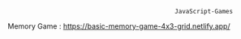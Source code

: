                                                   JavaScript-Games
                                                  
Memory Game : https://basic-memory-game-4x3-grid.netlify.app/                                            
